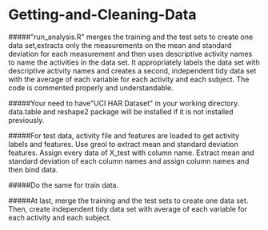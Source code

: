 # Getting-and-Cleaning-Data

#####"run_analysis.R" merges the training and the test sets to create one data set,extracts only the measurements on the mean and standard deviation for each measurement and then uses descriptive activity names to name the activities in the data set. It appropriately labels the data set with descriptive activity names and creates a second, independent tidy data set with the average of each variable for each activity and each subject. The code is commented properly and understandable.

#####Your need to have"UCI HAR Dataset" in your working directory. data.table and reshape2 package will be installed if it is not installed previously.

#####For test data, activity file and features are loaded to get activity labels and features. Use greol to extract mean and standard deviation features. Assign every data of X_test with column name. Extract mean and standard deviation of each column names and assign column names and then bind data.

#####Do the same for train data.

#####At last, merge the training and the test sets to create one data set. Then, create independent tidy data set with average of each variable for each activity and each subject. 
